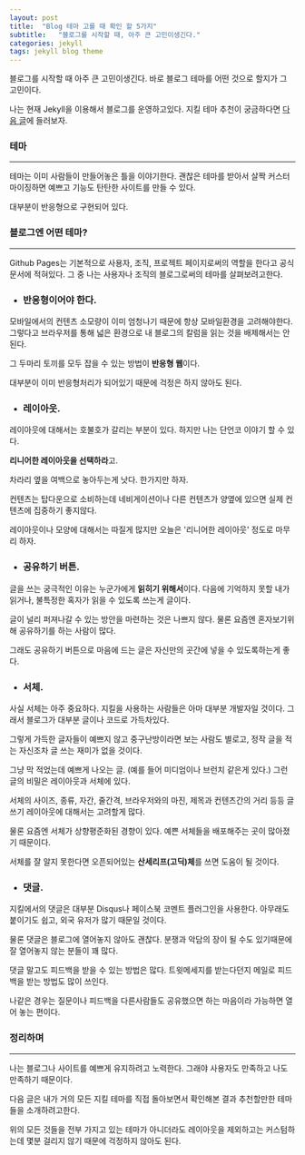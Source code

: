 ```yaml
---
layout: post
title:  "Blog 테마 고를 때 확인 할 5가지"
subtitle:   "블로그를 시작할 때, 아주 큰 고민이생긴다."
categories: jekyll
tags: jekyll blog theme
---
```


블로그를 시작할 때 아주 큰 고민이생긴다.
바로 블로그 테마를 어떤 것으로 할지가 그 고민이다.

나는 현재 Jekyll을 이용해서 블로그를 운영하고있다.
지킬 테마 추천이 궁금하다면 [다음 글](https://isme2n.github.io/git/jekyll/dev/2017/03/09/Blog-Jekyll-theme)에 들러보자.

### 테마

---

테마는 이미 사람들이 만들어놓은 틀을 이야기한다. 괜찮은 테마를 받아서 살짝 커스터마이징하면 예쁘고 기능도 탄탄한 사이트를 만들 수 있다.

대부분이 반응형으로 구현되어 있다.

### 블로그엔 어떤 테마?

---

Github Pages는 기본적으로 사용자, 조직, 프로젝트 페이지로써의 역할을 한다고 공식문서에 적혀있다. 그 중 나는 사용자나 조직의 블로그로써의 테마를 살펴보려고한다.

* ### 반응형이어야 한다.

모바일에서의 컨텐츠 소모량이 이미 엄청나기 때문에 항상 모바일환경을 고려해야한다.그렇다고 브라우저를 통해 넓은 환경으로 내 블로그의 칼럼을 읽는 것을 배제해서는 안된다.

그 두마리 토끼를 모두 잡을 수 있는 방법이 **반응형 웹**이다.

대부분이 이미 반응형처리가 되어있기 때문에 걱정은 하지 않아도 된다.

* ### 레이아웃.

레이아웃에 대해서는 호불호가 갈리는 부분이 있다. 하지만 나는 단언코 이야기 할 수 있다.

**리니어한 레이아웃을 선택하라**고.

차라리 옆을 여백으로 놓아두는게 낫다. 한가지만 하자.

컨텐츠는 탑다운으로 소비하는데 네비게이션이나 다른 컨텐츠가 양옆에 있으면 실제 컨텐츠에 집중하기 좋지않다.

레이아웃이나 모양에 대해서는 따질게 많지만 오늘은 '리니어한 레이아웃' 정도로 마무리 하자.

* ### 공유하기 버튼.

글을 쓰는 궁극적인 이유는 누군가에게 **읽히기 위해서**이다. 다음에 기억하지 못할 내가 읽거나, 불특정한 혹자가 읽을 수 있도록 쓰는게 글이다.

글이 널리 퍼져나갈 수 있는 방안을 마련하는 것은 나쁘지 않다. 물론 요즘엔 혼자보기위해 공유하기를 하는 사람이 많다.

그래도 공유하기 버튼으로 마음에 드는 글은 자신만의 곳간에 넣을 수 있도록하는게 좋다.

* ### 서체.

사실 서체는 아주 중요하다. 지킬을 사용하는 사람들은 아마 대부분 개발자일 것이다. 그래서 블로그가 대부분 글이나 코드로 가득차있다.

그렇게 가득한 글자들이 예쁘지 않고 중구난방이라면 보는 사람도 별로고, 정작 글을 적는 자신조차 글 쓰는 재미가 없을 것이다.

그냥 막 적었는데 예쁘게 나오는 글. (예를 들어 미디엄이나 브런치 같은게 있다.) 그런 글의 비밀은 레이아웃과 서체에 있다.

서체의 사이즈, 종류, 자간, 줄간격, 브라우저와의 마진, 제목과 컨텐츠간의 거리 등등 글쓰기 레이아웃에 대해서는 고려할게 많다.

물론 요즘엔 서체가 상향평준화된 경향이 있다. 예쁜 서체들을 배포해주는 곳이 많아졌기 때문이다.

서체를 잘 알지 못한다면 오픈되어있는 **산세리프(고딕)체**를 쓰면 도움이 될 것이다.

* ### 댓글.

지킬에서의 댓글은 대부분 Disqus나 페이스북 코멘트 플러그인을 사용한다. 아무래도 붙이기도 쉽고, 외국 유저가 많기 때문일 것이다.

물론 댓글은 블로그에 열어놓지 않아도 괜찮다. 분쟁과 악담의 장이 될 수도 있기때문에 잘 열어놓지 않는 분들이 꽤 많다.

댓글 말고도 피드백을 받을 수 있는 방법은 많다. 트윗메세지를 받는다던지 메일로 피드백을 받는 방법도 많이 쓰인다.

나같은 경우는 질문이나 피드백을 다른사람들도 공유했으면 하는 마음이라 가능하면 열어 놓는 편이다.

### 정리하며

---

나는 블로그나 사이트를 예쁘게 유지하려고 노력한다. 그래야 사용자도 만족하고 나도 만족하기 때문이다.

다음 글은 내가 거의 모든 지킬 테마를 직접 돌아보면서 확인해본 결과 추천할만한 테마들을 소개하려고한다.

위의 모든 것들을 전부 가지고 있는 테마가 아니더라도 레이아웃을 제외하고는 커스텀하는데 몇분 걸리지 않기 때문에 걱정하지 않아도 된다.

